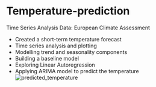 # Temperature-prediction
Time Series Analysis 
Data: European Climate Assessment 
- Created a short-term temperature forecast
- Time series analysis and plotting
- Modelling trend and seasonality components
- Building a baseline model
- Exploring Linear Autoregression
- Applying ARIMA model to predict the temperature
![predicted_temperature](https://github.com/v-fruehmann/Temperature-prediction/assets/69976662/2d7c6740-6b1d-41f1-8dc4-ae4e493c68ef)
